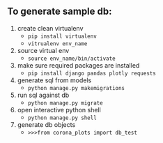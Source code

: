 ## To generate sample db:

1. create clean virtualenv
   * `pip install virtualenv`
   * `vitrualenv env_name`
2. source virtual env
   * `source env_name/bin/activate`
3. make sure required packages are installed
   * `pip install django pandas plotly requests`
4. generate sql from models
   * `python manage.py makemigrations`
5. run sql against db
   * `python manage.py migrate`
6. open interactive python shell
   * `python manage.py shell`
7. generate db objects
   * `>>>from corona_plots import db_test`
